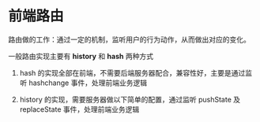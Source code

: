 # 前端路由

路由做的工作：通过一定的机制，监听用户的行为动作，从而做出对应的变化。

一般路由实现主要有 <b>history</b> 和 <b>hash</b> 两种方式

1. hash 的实现全部在前端，不需要后端服务器配合，兼容性好，主要是通过监听 hashchange 事件，处理前端业务逻辑

2. history 的实现，需要服务器做以下简单的配置，通过监听 pushState 及 replaceState 事件，处理前端业务逻辑